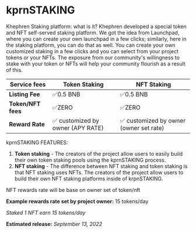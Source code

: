 # kprnSTAKING

Khephren Staking platform: what is it? Khephren developed a special token and NFT self-served staking platform. We got the idea from Launchpad, where you can create your own launchpad in a few clicks; similarly, here in the staking platform, you can do that as well. You can create your own customized staking in a few clicks and you can select from your project tokens or your NFTs. The exposure from our community's willingness to stake with your token or NFTs will help your community flourish as a result of this.

| Service fees        | Token Staking                     | NFT Staking                             |
| ------------------- | --------------------------------- | --------------------------------------- |
| **Listing Fee**     |  ✅0.5 BNB                         |  ✅0.5 BNB                               |
| **Token/NFT  fees** |  ✅ZERO                            |  ✅ZERO                                  |
| **Reward Rate**     |  ✅ customized by owner (APY RATE) |  ✅ customized by owner (owner set rate) |

kprnSTAKING FEATURES:

1. **Token staking** - The creators of the project allow users to easily build their own token staking pools using the kprnSTAKING process.
2. **NFT staking** - The difference between NFT staking and token staking is that NFT staking uses NFTs. The creators of the project allow users to build their own NFT staking platforms inside of krpnSTAKING.

NFT rewards rate will be base on owner set of token/nft

**Example rewards rate set by project owner:** 15 tokens/day

_Staked 1 NFT earn 15 tokens/day_

**Estimated release:**  _September 13, 2022_
